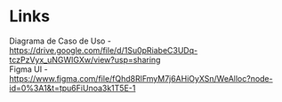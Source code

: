 # Links
Diagrama de Caso de Uso - https://drive.google.com/file/d/1Su0pRiabeC3UDq-tczPzVyx_uNGWIGXw/view?usp=sharing <br>
Figma UI - https://www.figma.com/file/fQhd8RlFmyM7j6AHiOyXSn/WeAlloc?node-id=0%3A1&t=tpu6FiUnoa3k1T5E-1